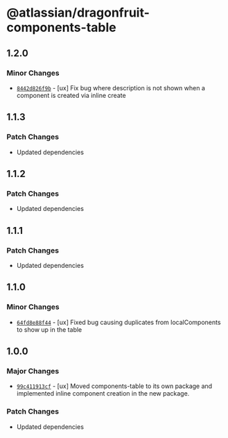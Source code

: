 # @atlassian/dragonfruit-components-table

## 1.2.0

### Minor Changes

- [`8442d826f9b`](https://bitbucket.org/atlassian/atlassian-frontend/commits/8442d826f9b) - [ux] Fix bug where description is not shown when a component is created via inline create

## 1.1.3

### Patch Changes

- Updated dependencies

## 1.1.2

### Patch Changes

- Updated dependencies

## 1.1.1

### Patch Changes

- Updated dependencies

## 1.1.0

### Minor Changes

- [`64fd8e88f44`](https://bitbucket.org/atlassian/atlassian-frontend/commits/64fd8e88f44) - [ux] Fixed bug causing duplicates from localComponents to show up in the table

## 1.0.0

### Major Changes

- [`99c411913cf`](https://bitbucket.org/atlassian/atlassian-frontend/commits/99c411913cf) - [ux] Moved components-table to its own package and implemented inline component creation in the new package.

### Patch Changes

- Updated dependencies
